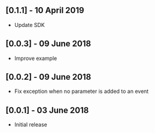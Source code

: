 ## [0.1.1] - 10 April 2019

* Update SDK

## [0.0.3] - 09 June 2018

* Improve example

## [0.0.2] - 09 June 2018

* Fix exception when no parameter is added to an event

## [0.0.1] - 03 June 2018

* Initial release
